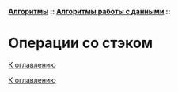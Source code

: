 **[Алгоритмы](../../README.md#algorithms) :: [Алгоритмы работы с данными](../../README.md#algorithms-data) ::**
# Операции со стэком

<!--

-->

[К оглавлению](../../README.md#algorithms-data)



[К оглавлению](../../README.md#algorithms-data)

